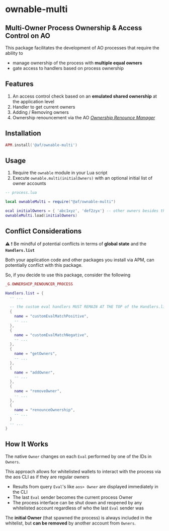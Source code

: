 # ownable-multi

## Multi-Owner Process Ownership & Access Control on AO

This package facilitates the development of AO processes that require the ability to

- manage ownership of the process with **multiple equal owners**
- gate access to handlers based on process ownership

## Features

1. An access control check based on an **emulated shared ownership** at the application level
2. Handler to get current owners
3. Adding / Removing owners
4. Ownership renouncement via the AO [_Ownership Renounce Manager_](https://github.com/Autonomous-Finance/ao-ownership-renounce-manager)

## Installation

```lua
APM.install('@af/ownable-multi')
```

## Usage

1. Require the `ownable` module in your Lua script
2. Execute `ownable.multi(initialOwners)` with an optional initial list of owner accounts

```lua
-- process.lua

local ownableMulti = require("@af/ownable-multi")

ocal initialOwners = { 'abc1xyz', 'def2zyx'} -- other owners besides the process deployer
ownableMulti.load(initialOwners)
```

## Conflict Considerations

⚠️ ❗️ Be mindful of potential conflicts in terms of **global state** and the **`Handlers.list`**

Both your application code and other packages you install via APM, can potentially conflict with this package.

So, if you decide to use this package, consider the following

```lua
_G.OWNERSHIP_RENOUNCER_PROCESS

Handlers.list = {
  -- ...

  -- the custom eval handlers MUST REMAIN AT THE TOP of the Handlers.list
  { 
    name = "customEvalMatchPositive",
    -- ... 
  },
  { 
    name = "customEvalMatchNegative",
    -- ... 
  },
  { 
    name = "getOwners", 
    -- ... 
  },
  { 
    name = "addOwner", 
    -- ... 
  },
  { 
    name = "removeOwner", 
    -- ... 
  },
  { 
    name = "renounceOwnership", 
    -- ... 
  }
  -- ...
}
```

## How It Works

The native `Owner` changes on each `Eval` performed by one of the IDs in `Owners`.

This approach allows for whitelisted wallets to interact with the process via the aos CLI as if they are regular owners
   - Results from query `Eval`'s like `aos> Owner` are displayed immediately in the CLI
   - The last `Eval` sender becomes the current process Owner
   - The process interface can be shut down and reopened by any whitelisted account regardless of who the last `Eval` sender was

The **initial Owner** (that spawned the process) is always included in the whitelist, but **can be removed** by another account from `Owners`.